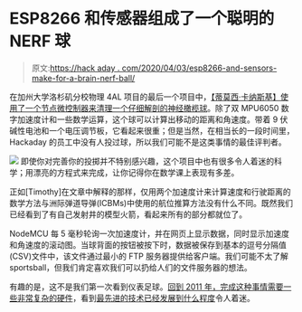 # ESP8266 和传感器组成了一个聪明的 NERF 球

> 原文:[https://hack aday . com/2020/04/03/esp8266-and-sensors-make-for-a-brain-nerf-ball/](https://hackaday.com/2020/04/03/esp8266-and-sensors-make-for-a-brainy-nerf-ball/)

在加州大学洛杉矶分校物理 4AL 项目的最后一个项目中，[【蒂莫西·卡纳斯基】使用了一个节点微控制器来清理一个仔细解剖的神经橄榄球](https://hackaday.io/project/170654-nerfornothing)。除了双 MPU6050 数字加速度计和一些数学运算，这个球可以计算出移动的距离和角速度。带着 9 伏碱性电池和一个电压调节板，它看起来很重；但是当然，在相当长的一段时间里，Hackaday 的员工中没有人投过球，所以我们可能不是这类事情的最佳评判者。

[![](../Images/4d8e427d96f532ebfeac69d76aa452d6.png)](https://hackaday.com/wp-content/uploads/2020/03/espnerf_thumb.jpg) 即使你对完善你的投掷并不特别感兴趣，这个项目中也有很多令人着迷的科学；用漂亮的方程式来完成，让你记得你在数学课上表现有多差。

正如[Timothy]在文章中解释的那样，仅用两个加速度计来计算速度和行驶距离的数学方法与洲际弹道导弹(ICBMs)中使用的航位推算方法没有什么不同。既然我们已经看到了有自己发射井的模型火箭，看起来所有的部分都就位了。

NodeMCU 每 5 毫秒轮询一次加速度计，并在网页上显示数据，同时显示加速度和角速度的滚动图。当球背面的按钮被按下时，数据被保存到基本的逗号分隔值(CSV)文件中，该文件通过最小的 FTP 服务器提供给客户端。我们可能不太了解 sportsball，但我们肯定喜欢我们可以扔给人们的文件服务器的想法。

有趣的是，这不是我们第一次看到仪表足球。[回到 2011 年，完成这种事情需要一些非常复杂的硬件](https://hackaday.com/2011/01/09/data-logging-football/)，看到[最先进的技术已经发展到什么程度](https://hackaday.com/2020/01/31/the-internet-of-football/)令人着迷。